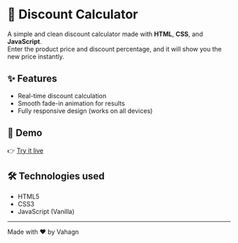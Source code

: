 # 💸 Discount Calculator

A simple and clean discount calculator made with **HTML**, **CSS**, and **JavaScript**.  
Enter the product price and discount percentage, and it will show you the new price instantly.

## ✨ Features
- Real-time discount calculation
- Smooth fade-in animation for results
- Fully responsive design (works on all devices)

## 🚀 Demo
👉 [Try it live](https://vahag-prog.github.io/Discount-calculator/)

## 🛠️ Technologies used
- HTML5
- CSS3
- JavaScript (Vanilla)

---

Made with ❤️ by Vahagn
